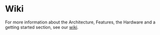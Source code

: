 # Wiki

For more information about the Architecture, Features, the Hardware and a getting started section, see our [wiki](https://gitlab.ilabt.imec.be/lopow/octa-stack/-/wikis/home).
